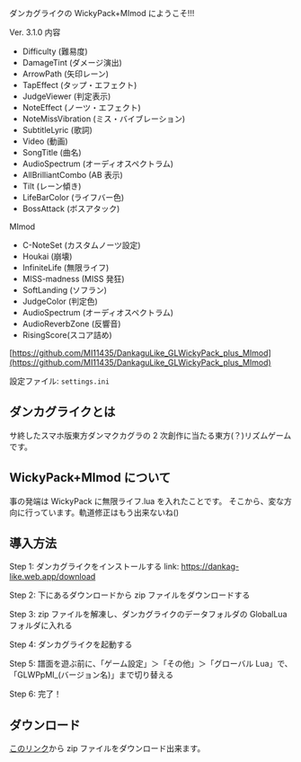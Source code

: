 ダンカグライクの WickyPack+MImod にようこそ!!!

Ver. 3.1.0
内容

- Difficulty (難易度)
- DamageTint (ダメージ演出)
- ArrowPath (矢印レーン)
- TapEffect (タップ・エフェクト)
- JudgeViewer (判定表示)
- NoteEffect (ノーツ・エフェクト)
- NoteMissVibration (ミス・バイブレーション)
- SubtitleLyric (歌詞)
- Video (動画)
- SongTitle (曲名)
- AudioSpectrum (オーディオスペクトラム)
- AllBrilliantCombo (AB 表示)
- Tilt (レーン傾き)
- LifeBarColor (ライフバー色)
- BossAttack (ボスアタック)

MImod

- C-NoteSet (カスタムノーツ設定)
- Houkai (崩壊)
- InfiniteLife (無限ライフ)
- MISS-madness (MISS 発狂)
- SoftLanding (ソフラン)
- JudgeColor (判定色)
- AudioSpectrum (オーディオスペクトラム)
- AudioReverbZone (反響音)
- RisingScore(スコア詰め)

[https://github.com/MI11435/DankaguLike_GLWickyPack_plus_MImod](https://github.com/MI11435/DankaguLike_GLWickyPack_plus_MImod)

設定ファイル: `settings.ini`

## ダンカグライクとは

サ終したスマホ版東方ダンマクカグラの 2 次創作に当たる東方(？)リズムゲームです。

## WickyPack+MImod について

事の発端は WickyPack に無限ライフ.lua を入れたことです。
そこから、変な方向に行っています。軌道修正はもう出来ないね()

## 導入方法

Step 1: ダンカグライクをインストールする link: https://dankag-like.web.app/download

Step 2: 下にあるダウンロードから zip ファイルをダウンロードする

Step 3: zip ファイルを解凍し、ダンカグライクのデータフォルダの GlobalLua フォルダに入れる

Step 4: ダンカグライクを起動する

Step 5: 譜面を遊ぶ前に、「ゲーム設定」＞「その他」＞「グローバル Lua」で、「GLWPpMI\_(バージョン名)」まで切り替える

Step 6: 完了！

## ダウンロード

[このリンク](https://github.com/MI11435/DankaguLike_GLWickyPack_plus_MImod/releases)から zip ファイルをダウンロード出来ます。
